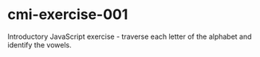 # cmi-exercise-001
Introductory JavaScript exercise - traverse each letter of the alphabet and identify the vowels.
